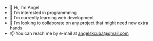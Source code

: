 - 👋 Hi, I’m Angel
- 👀 I’m interested in programmning
- 🌱 I’m currently learning web development 
- 💞️ I’m looking to collaborate on any project that might need new extra hands
- 📫 You can reach me by e-mail at angelskcuba@gmail.com

<!---
REALcuba/REALcuba is a ✨ special ✨ repository because its `README.md` (this file) appears on your GitHub profile.
You can click the Preview link to take a look at your changes.
--->
